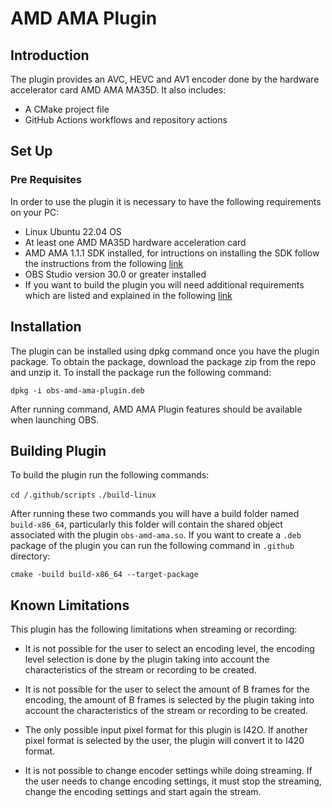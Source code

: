 # AMD AMA Plugin

## Introduction

The plugin provides an AVC, HEVC and AV1 encoder done by the hardware accelerator card AMD AMA MA35D. It also includes:

* A CMake project file
* GitHub Actions workflows and repository actions

## Set Up

### Pre Requisites

In order to use the plugin it is necessary to have the following requirements on your PC:

* Linux Ubuntu 22.04 OS
* At least one AMD MA35D hardware acceleration card
* AMD AMA 1.1.1 SDK installed, for intructions on installing the SDK follow the instructions from the following [link](https://amd.github.io/ama-sdk/v1.1.1/getting_started_on_prem.html)
* OBS Studio version 30.0 or greater installed
* If you want to build the plugin you will need additional requirements which are listed and explained in the following [link](https://github.com/obsproject/obs-studio/wiki/Build-Instructions-For-Linux) 

## Installation

The plugin can be installed using dpkg command once you have the plugin package. To obtain the package, download the package zip from the repo and unzip it. To install the package run the following command:

`dpkg -i obs-amd-ama-plugin.deb`

After running command, AMD AMA Plugin features should be available when launching OBS.

## Building Plugin

To build the plugin run the following commands:

`cd /.github/scripts`
`./build-linux`

After running these two commands you will have a build folder named `build-x86_64`, particularly this folder will contain the shared object associated with the plugin `obs-amd-ama.so`. If you want to create a `.deb` package of the plugin you can run the following command in `.github` directory:

`cmake -build build-x86_64 --target-package`

## Known Limitations

This plugin has the following limitations when streaming or recording:

* It is not possible for the user to select an encoding level, the encoding level selection is done by the plugin taking into account the characteristics of the stream or recording to be created.

* It is not possible for the user to select the amount of B frames for the encoding, the amount of B frames is selected by the plugin taking into account the characteristics of the stream or recording to be created.

* The only possible input pixel format for this plugin is I42O. If another pixel format is selected by the user, the plugin will convert it to I420 format. 

* It is not possible to change encoder settings while doing streaming. If the user needs to change encoding settings, it must stop the streaming, change the encoding settings and start again the stream.


